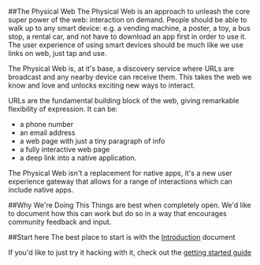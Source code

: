 ##The Physical Web
The Physical Web is an approach to unleash the core super power of the web: interaction on demand. People should be able to walk up to any smart device: e.g. a vending machine, a poster, a toy, a bus stop, a rental car, and not have to download an app first in order to use it. The user experience of using smart devices should be much like we use links on web, just tap and use.

The Physical Web is, at it's base, a discovery service where URLs are broadcast and any nearby device can receive them. This takes the web we know and love and unlocks exciting new ways to interact. 

URLs are the fundamental building block of the web, giving remarkable flexibility of expression. It can be:

* a phone number
* an email address
* a web page with just a tiny paragraph of info
* a fully interactive web page
* a deep link into a native application.  

The Physical Web isn't a replacement for native apps, it's a new user experience gateway that allows for a range of interactions which can include native apps.

##Why We're Doing This
Things are best when completely open. We'd like to document how this can work but do so in a way that encourages community feedback and input.

##Start here
The best place to start is with the [Introduction](http://github.com/google/physical-web/blob/master/documentationintroduction.md) document

If you'd like to just try it hacking with it, check out the [getting started guide](http://github.com/google/physical-web/blob/master/documentation/getting_started.md)
